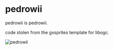 # pedrowii

pedrowii is pedrowii.

code stolen from the gxsprites template for libogc.

![pedrowii](https://media.discordapp.net/attachments/974080813475958854/1207450730835742822/image.png?ex=65dfb11f&is=65cd3c1f&hm=c66f37beb1abdd3d18e132e1237d612ec985bfceebb417d19e11a3ba0cd16419&=&format=webp&quality=lossless)

